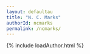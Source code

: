 ```yaml
---
layout: defaultau
title: "N. C. Marks"
authorId: ncmarks
permalink: /ncmarks/
---
```

{% include loadAuthor.html %}
<script>
    $(document).ready(function(){
        showAuthorBio('{{ page.authorId }}');
   });
</script>